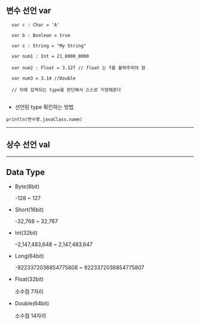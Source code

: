 ## 변수 선언 var

```
  var c : Char = 'A'
  
  var b : Boolean = true
  
  var s : String = "My String"
  
  var num1 : Int = 21_0000_0000
  
  var num2 : Float = 3.12f // float 는 f를 붙여주어야 함
  
  var num3 = 3.14 //Double
  
  // 뒤에 입력되는 type을 판단해서 스스로 지정해준다
  
```  
  
* 선언된 type 확인하는 방법
  
`
println(변수명.javaClass.name)
`
 
***
 
## 상수 선언 val

***

## Data Type

* Byte(8bit)

    -128 ~ 127

* Short(16bit)

    -32,768 ~ 32,767

* Int(32bit)

    –2,147,483,648 ~ 2,147,483,647

* Long(64bit)

    -9223372036854775808 ~ 9223372036854775807

* Float(32bit)

    소수점 7자리

* Double(64bit)

    소수점 14자리
